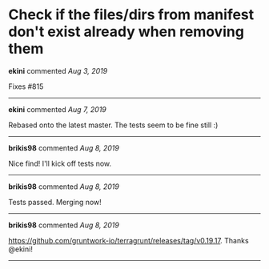 # Check if the files/dirs from manifest don't exist already when removing them

**ekini** commented *Aug 3, 2019*

Fixes #815
<br />
***


**ekini** commented *Aug 7, 2019*

Rebased onto the latest master. The tests seem to be fine still :)
***

**brikis98** commented *Aug 8, 2019*

Nice find! I'll kick off tests now.
***

**brikis98** commented *Aug 8, 2019*

Tests passed. Merging now!
***

**brikis98** commented *Aug 8, 2019*

https://github.com/gruntwork-io/terragrunt/releases/tag/v0.19.17. Thanks @ekini!
***


